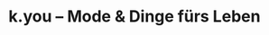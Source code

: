 ---
title: "k.you – Mode & Dinge fürs Leben"
url: /dornbirn/k-you-mode-und-dinge-fuers-leben/
shop: Kleidung
---